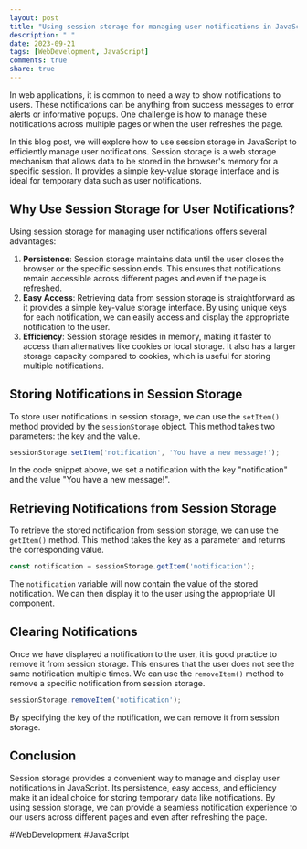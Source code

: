 ```yaml
---
layout: post
title: "Using session storage for managing user notifications in JavaScript"
description: " "
date: 2023-09-21
tags: [WebDevelopment, JavaScript]
comments: true
share: true
---
```


In web applications, it is common to need a way to show notifications to users. These notifications can be anything from success messages to error alerts or informative popups. One challenge is how to manage these notifications across multiple pages or when the user refreshes the page.

In this blog post, we will explore how to use session storage in JavaScript to efficiently manage user notifications. Session storage is a web storage mechanism that allows data to be stored in the browser's memory for a specific session. It provides a simple key-value storage interface and is ideal for temporary data such as user notifications.

## Why Use Session Storage for User Notifications?

Using session storage for managing user notifications offers several advantages:

1. **Persistence**: Session storage maintains data until the user closes the browser or the specific session ends. This ensures that notifications remain accessible across different pages and even if the page is refreshed.
2. **Easy Access**: Retrieving data from session storage is straightforward as it provides a simple key-value storage interface. By using unique keys for each notification, we can easily access and display the appropriate notification to the user.
3. **Efficiency**: Session storage resides in memory, making it faster to access than alternatives like cookies or local storage. It also has a larger storage capacity compared to cookies, which is useful for storing multiple notifications.

## Storing Notifications in Session Storage

To store user notifications in session storage, we can use the `setItem()` method provided by the `sessionStorage` object. This method takes two parameters: the key and the value.

```javascript
sessionStorage.setItem('notification', 'You have a new message!');
```

In the code snippet above, we set a notification with the key "notification" and the value "You have a new message!".

## Retrieving Notifications from Session Storage

To retrieve the stored notification from session storage, we can use the `getItem()` method. This method takes the key as a parameter and returns the corresponding value.

```javascript
const notification = sessionStorage.getItem('notification');
```

The `notification` variable will now contain the value of the stored notification. We can then display it to the user using the appropriate UI component.

## Clearing Notifications

Once we have displayed a notification to the user, it is good practice to remove it from session storage. This ensures that the user does not see the same notification multiple times. We can use the `removeItem()` method to remove a specific notification from session storage.

```javascript
sessionStorage.removeItem('notification');
```

By specifying the key of the notification, we can remove it from session storage.

## Conclusion

Session storage provides a convenient way to manage and display user notifications in JavaScript. Its persistence, easy access, and efficiency make it an ideal choice for storing temporary data like notifications. By using session storage, we can provide a seamless notification experience to our users across different pages and even after refreshing the page.

#WebDevelopment #JavaScript